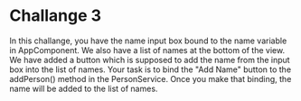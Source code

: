 # Challange 3

In this challange, you have the name input box bound to the name variable in AppComponent. We also have a list of names at the bottom of the view. We have added a button which is supposed to add the name from the input box into the list of names. Your task is to bind the "Add Name" button to the addPerson() method in the PersonService. Once you make that binding, the name will be added to the list of names.

